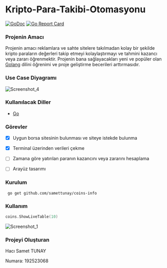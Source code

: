 # Kripto-Para-Takibi-Otomasyonu


[![GoDoc](https://godoc.org/github.com/anaskhan96/soup?status.svg)](https://pkg.go.dev/github.com/anaskhan96/soup)
[![Go Report Card](https://goreportcard.com/badge/github.com/samettunay/coins-info)](https://goreportcard.com/report/github.com/samettunay/coins-info)


### Projenin Amacı

Projenin amacı reklamlara ve sahte sitelere takılmadan kolay bir şekilde kripto paraların değerleri takip etmeyi kolaylaştırmayı ve tahmini kazancı veya zararı öğrenmektir. Projenin bana sağlayacakları yeni ve popüler olan [Golang](https://www.golang.org/) dilini öğrenimi ve proje geliştirme becerileri arttırmasıdır.

### Use Case Diyagramı

![Screenshot_4](https://user-images.githubusercontent.com/79511355/163882267-e31517d6-96d8-488d-a58e-c1169274c235.png)

### Kullanılacak Diller

* [Go](https://www.golang.org/)

### Görevler

- [x] Uygun borsa sitesinin bulunması ve siteye istekde bulunma 

- [x] Terminal üzerinden verileri çekme

- [ ] Zamana göre yatırılan paranın kazancını veya zararını hesaplama 

- [ ] Arayüz tasarımı 

### Kurulum

```
 go get github.com/samettunay/coins-info
```

### Kullanım

```go
coins.ShowLiveTable(10)
```

![Screenshot_1](https://user-images.githubusercontent.com/79511355/162594936-dfb17f6b-3650-493c-808f-407b7a3dad8c.png)


### Projeyi Oluşturan

Hacı Samet TUNAY

Numara: 192523068
